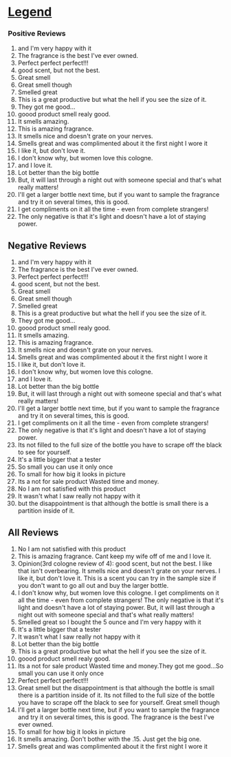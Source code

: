 # [Legend](https://products.checkmycream.com/products/Legend.html)

### Positive Reviews

<ol>
      <li>and I&#x27;m very happy with it</li>
      <li>The fragrance is the best I&#x27;ve ever owned.</li>
      <li>Perfect perfect perfect!!!</li>
      <li>good scent, but not the best.</li>
      <li>Great smell</li>
      <li>Great smell though</li>
      <li>Smelled great</li>
      <li>This is a great productive but what the hell if you see the size of it.</li>
      <li>They got me good...</li>
      <li>goood product smell realy good.</li>
      <li>It smells amazing.</li>
      <li>This is amazing fragrance.  </li>
      <li>It smells nice and doesn&#x27;t grate on your nerves.</li>
      <li>Smells great and was complimented about it the first night I wore it</li>
      <li>I like it, but don&#x27;t love it.</li>
      <li>I don&#x27;t know why, but women love this cologne.  </li>
      <li>and I love it.</li>
      <li>Lot better than the big bottle</li>
      <li>But, it will last through a night out with someone special and that&#x27;s what really matters!</li>
      <li>I&#x27;ll get a larger bottle next time, but if you want to sample the fragrance and try it on several times, this is good.  </li>
      <li>I get compliments on it all the time - even from complete strangers!  </li>
      <li>The only negative is that it&#x27;s light and doesn&#x27;t have a lot of staying power.  </li>
</ol>


<h2>Negative Reviews</h2>
<ol>
<li> and I&#x27;m very happy with it</li>
<li> The fragrance is the best I&#x27;ve ever owned.</li>
<li> Perfect perfect perfect!!!</li>
<li> good scent, but not the best.</li>
<li> Great smell</li>
<li> Great smell though</li>
<li> Smelled great</li>
<li> This is a great productive but what the hell if you see the size of it.</li>
<li> They got me good...</li>
<li> goood product smell realy good.</li>
<li> It smells amazing.</li>
<li> This is amazing fragrance.  </li>
<li> It smells nice and doesn&#x27;t grate on your nerves.</li>
<li> Smells great and was complimented about it the first night I wore it</li>
<li> I like it, but don&#x27;t love it.</li>
<li> I don&#x27;t know why, but women love this cologne.  </li>
<li> and I love it.</li>
<li> Lot better than the big bottle</li>
<li> But, it will last through a night out with someone special and that&#x27;s what really matters!</li>
<li> I&#x27;ll get a larger bottle next time, but if you want to sample the fragrance and try it on several times, this is good.  </li>
<li> I get compliments on it all the time - even from complete strangers!  </li>
<li> The only negative is that it&#x27;s light and doesn&#x27;t have a lot of staying power.  </li>
<li> Its not filled to the full size of the bottle you have to scrape off the black to see for yourself.</li>
<li> It&#x27;s a little bigger that a tester</li>
<li> So small you can use it only once</li>
<li> To small for how big it looks in picture</li>
<li> Its a not for sale product Wasted time and money.</li>
<li> No I am not satisfied with this product</li>
<li> It wasn&#x27;t what I saw really not happy with it</li>
<li> but the disappointment is that although the bottle is small there is a partition inside of it.</li>
</ol>

<h2>All Reviews</h2>

<ol>
    <li> No I am not satisfied with this product</li>
    <li> This is amazing fragrance.  Cant keep my wife off of me and I love it.</li>
    <li> Opinion(3rd cologne review of 4): good scent, but not the best. I like that isn&#x27;t overbearing. It smells nice and doesn&#x27;t grate on your nerves. I like it, but don&#x27;t love it. This is a scent you can try in the sample size if you don&#x27;t want to go all out and buy the larger bottle.</li>
    <li> I don&#x27;t know why, but women love this cologne.  I get compliments on it all the time - even from complete strangers!  The only negative is that it&#x27;s light and doesn&#x27;t have a lot of staying power.  But, it will last through a night out with someone special and that&#x27;s what really matters!</li>
    <li> Smelled great so I bought the 5 ounce and I&#x27;m very happy with it</li>
    <li> It&#x27;s a little bigger that a tester</li>
    <li> It wasn&#x27;t what I saw really not happy with it</li>
    <li> Lot better than the big bottle</li>
    <li> This is a great productive but what the hell if you see the size of it.</li>
    <li> goood product smell realy good.</li>
    <li> Its a not for sale product Wasted time and money.They got me good...So small you can use it only once</li>
    <li> Perfect perfect perfect!!!</li>
    <li> Great smell but the disappointment is that although the bottle is small there is a partition inside of it. Its not filled to the full size of the bottle you have to scrape off the black to see for yourself. Great smell though</li>
    <li> I&#x27;ll get a larger bottle next time, but if you want to sample the fragrance and try it on several times, this is good.  The fragrance is the best I&#x27;ve ever owned.</li>
    <li> To small for how big it looks in picture</li>
    <li> It smells amazing. Don&#x27;t bother with the .15. Just get the big one.</li>
    <li> Smells great and was complimented about it the first night I wore it</li>
</ol>




